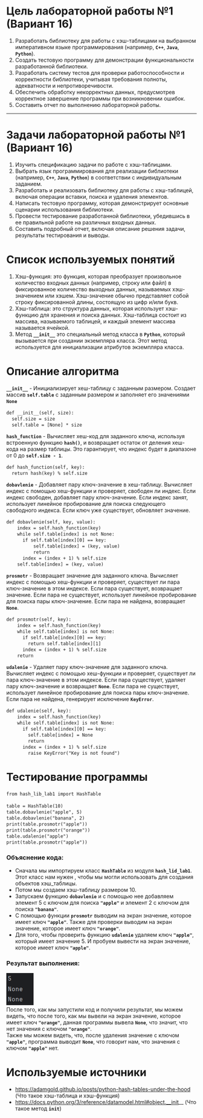 <a id="anchor"></a>
# Цель лабораторной работы №1 (Вариант 16) 

1. Разработать библиотеку для работы с хэш-таблицами на выбранном императивном языке программирования (например, __`C++`__, __`Java`__, __`Python`__).
2. Создать тестовую программу для демонстрации функциональности разработанной библиотеки.
3. Разработать систему тестов для проверки работоспособности и корректности библиотеки, учитывая требования полноты, адекватности и непротиворечивости.
4. Обеспечить обработку некорректных данных, предусмотрев корректное завершение программы при возникновении ошибок.
5. Составить отчет по выполнению лабораторной работы.
___
# Задачи лабораторной работы №1 (Вариант 16) 

1. Изучить спецификацию задачи по работе с хэш-таблицами.
2. Выбрать язык программирования для реализации библиотеки (например, __`C++`__, __`Java`__, __`Python`__) в соответствии с индивидуальным заданием.
3. Разработать и реализовать библиотеку для работы с хэш-таблицей, включая операции вставки, поиска и удаления элементов.
4. Написать тестовую программу, которая демонстрирует основные сценарии использования библиотеки.
5. Провести тестирование разработанной библиотеки, убедившись в ее правильной работе на различных входных данных.
6. Составить подробный отчет, включая описание решения задачи, результаты тестирования и выводы.

# Список используемых понятий
1. Хэш-функция: это функция, которая преобразует произвольное количество входных данных (например, строку или файл) в фиксированное количество выходных данных, называемых хэш-значением или хэшем. Хэш-значение обычно представляет собой строку фиксированной длины, состоящую из цифр и/или букв.
2. Хэш-таблица: это структура данных, которая использует хэш-функцию для хранения и поиска данных. Хэш-таблица состоит из массива, называемого таблицей, и каждый элемент массива называется ячейкой.
3. Метод __`__init__`__ это специальный метод класса в __`Python`__, который вызывается при создании экземпляра класса. Этот метод используется для инициализации атрибутов экземпляра класса.

# Описание алгоритма

__`__init__`__  - Инициализирует хеш-таблицу с заданным размером. Создает массив __`self.table`__ с заданным размером и заполняет его значениями __`None`__
```
def __init__(self, size):
  self.size = size
  self.table = [None] * size
```
__`hash_function`__ - Вычисляет хеш-код для заданного ключа, используя встроенную функцию __`hash()`__, и возвращает остаток от деления хеш-кода на размер таблицы. Это гарантирует, что индекс будет в диапазоне от 0 до __`self.size - 1`__.
```
def hash_function(self, key):
  return hash(key) % self.size
```
__`dobavlenie`__ - Добавляет пару ключ-значение в хеш-таблицу. Вычисляет индекс с помощью хеш-функции и проверяет, свободен ли индекс. Если индекс свободен, добавляет пару ключ-значение. Если индекс занят, использует линейное пробирование для поиска следующего свободного индекса. Если ключ уже существует, обновляет значение. 
```
def dobavlenie(self, key, value):
    index = self.hash_function(key)
    while self.table[index] is not None:
      if self.table[index][0] == key:
          self.table[index] = (key, value)
          return
      index = (index + 1) % self.size
    self.table[index] = (key, value)
```
__`prosmotr`__ - Возвращает значение для заданного ключа. Вычисляет индекс с помощью хеш-функции и проверяет, существует ли пара ключ-значение в этом индексе. Если пара существует, возвращает значение. Если пара не существует, использует линейное пробирование для поиска пары ключ-значение. Если пара не найдена, возвращает __`None`__.
```
def prosmotr(self, key):
    index = self.hash_function(key)
    while self.table[index] is not None:
      if self.table[index][0] == key:
        return self.table[index][1]
      index = (index + 1) % self.size
    return
```
__`udalenie`__ - Удаляет пару ключ-значение для заданного ключа. Вычисляет индекс с помощью хеш-функции и проверяет, существует ли пара ключ-значение в этом индексе. Если пара существует, удаляет пару ключ-значение и возвращает __`None`__. Если пара не существует, использует линейное пробирование для поиска пары ключ-значение. Если пара не найдена, генерирует исключение __`KeyError`__.
```
def udalenie(self, key):
    index = self.hash_function(key)
    while self.table[index] is not None:
      if self.table[index][0] == key:
        self.table[index] = None
        return
      index = (index + 1) % self.size
        raise KeyError("Key is not found")
```
# Тестирование программы
```
from hash_lib_lab1 import HashTable

table = HashTable(10)
table.dobavlenie("apple", 5)
table.dobavlenie("banana", 2)
print(table.prosmotr("apple"))  
print(table.prosmotr("orange")) 
table.udalenie("apple")
print(table.prosmotr("apple"))  
```
### Объяснение кода:
- Сначала мы импортируем класс __`HashTable`__ из модуля __`hash_lid_lab1`__. Этот класс нам нужен , чтобы мы могли использовать для создания объектов хэш_таблицы. 
- Потом мы создаем хэш-таблицу размером 10. 
- Запускаем функцию __`dobavlenie`__  и с помощью нее добавляем элемент 5 с ключом для поиска __`"apple"`__ и элемент 2 с ключом для поиска __`"banana"`__.
- С помощью функции __`prosmotr`__ выводим на экран значение, которое имеет ключ __`"apple"`__. Также для проверки выводим на экран значение, которое имеет ключ __`"orange"`__.
- Для того, чтобы проверить функцию __`udalenie`__ удаляем ключ __`"apple"`__, который имеет значение 5. И пробуем вывести на экран значение, которое имеет ключ __`"apple"`__.

### Результат выполнения:
![image](лаб12.png)
<br> После того, как мы запустили код и получили результат, мы можем видеть, что после того, как мы вывели на экран значение, которое имеет ключ __`"orange"`__, данная программы вывела __`None`__, что значит, что нет значения с ключом __`"orange"`__. 
<br> Также мы можем видеть, что, после удаления значение с ключом __`"apple"`__, программа выводит __`None`__, что говорит нам, что значения с ключом __`"apple"`__ нет.
# Используемые источники
- https://adamgold.github.io/posts/python-hash-tables-under-the-hood (Что такое хэш-таблица и хэш-функция)
- https://docs.python.org/3/reference/datamodel.html#object.__init__ (Что такое метод __`init`__)
